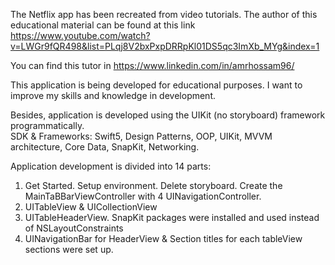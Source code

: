 The Netflix app has been recreated from video tutorials. The author of this educational material can be found at this link https://www.youtube.com/watch?v=LWGr9fQR498&list=PLqj8V2bxPxpDRRpKl01DS5qc3ImXb_MYg&index=1

You can find this tutor in https://www.linkedin.com/in/amrhossam96/

This application is being developed for educational purposes. I want to improve my skills and knowledge in development.

Besides, application is developed using the UIKit (no storyboard) framework programmatically.  
SDK & Frameworks: Swift5, Design Patterns, OOP, UIKit, MVVM architecture, Core Data, SnapKit, Networking.

Application development is divided into 14 parts:
1) Get Started. Setup environment. Delete storyboard. Create the MainTaBBarViewController with 4 UINavigationController.
2) UITableView & UICollectionView
3) UITableHeaderView. SnapKit packages were installed and used instead of NSLayoutConstraints
4) UINavigationBar for HeaderView & Section titles for each tableView sections were set up.

